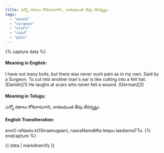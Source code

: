 ```yaml
---
title: ఎన్నో రణాలు కోశినానుగాని, నారణమంత తీపు లేదన్నట్టు.
tags:
  - "wound"
  - "surgeon"
  - "scars"
  - "said"
  - "pain"
---
```


{% capture data %}
#### Meaning in English:
I have out many boils, but there was never such pain as in my own.
Said by a Surgeon.
To cut into another man's ear is like cutting into a felt hat. (Danish)[1]
He laughs at scars who never felt a wound. (German)[2]

#### Meaning in Telugu:
ఎన్నో రణాలు కోశినానుగాని, నారణమంత తీపు లేదన్నట్టు.

#### English Transliteration:
ennO raNaalu kOSinaanugaani, naaraNamaMta teepu laedannaTTu.
{% endcapture %}

{{ data | markdownify }}


